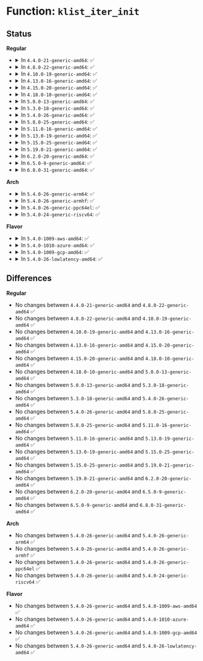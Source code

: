 # Function: <code>klist_iter_init</code>

## Status
<b>Regular</b>
<ul>
<li>
<details>
<summary>In <code>4.4.0-21-generic-amd64</code>: ✅</summary>

```c
void klist_iter_init(struct klist * k, struct klist_iter * i)
```

```json
{
  "name": "klist_iter_init",
  "collision_type": "Unique Global",
  "inline_type": "No",
  "funcs": [
    {
      "addr": 18446744071587329072,
      "name": "klist_iter_init",
      "external": true,
      "loc": "lib/klist.c:298",
      "file": "lib/klist.c",
      "inline": "seen, unknown",
      "caller_inline": [],
      "caller_func": [
        "drivers/base/core.c:device_for_each_child",
        "drivers/base/core.c:device_find_child",
        "drivers/base/core.c:device_for_each_child_reverse",
        "drivers/base/attribute_container.c:attribute_container_find_class_device",
        "drivers/base/attribute_container.c:attribute_container_device_trigger",
        "drivers/base/attribute_container.c:attribute_container_remove_device"
      ]
    }
  ],
  "symbols": [
    {
      "addr": 18446744071587329072,
      "name": "klist_iter_init",
      "section": ".text",
      "bind": "STB_GLOBAL",
      "size": 17
    }
  ]
}
```
</details>
</li>
<li>
<details>
<summary>In <code>4.8.0-22-generic-amd64</code>: ✅</summary>

```c
void klist_iter_init(struct klist * k, struct klist_iter * i)
```

```json
{
  "name": "klist_iter_init",
  "collision_type": "Unique Global",
  "inline_type": "No",
  "funcs": [
    {
      "addr": 18446744071587827440,
      "name": "klist_iter_init",
      "external": true,
      "loc": "lib/klist.c:298",
      "file": "lib/klist.c",
      "inline": "seen, unknown",
      "caller_inline": [],
      "caller_func": [
        "drivers/base/core.c:device_find_child",
        "drivers/base/core.c:device_for_each_child_reverse",
        "drivers/base/core.c:device_for_each_child",
        "drivers/base/attribute_container.c:attribute_container_find_class_device",
        "drivers/base/attribute_container.c:attribute_container_device_trigger",
        "drivers/base/attribute_container.c:attribute_container_remove_device"
      ]
    }
  ],
  "symbols": [
    {
      "addr": 18446744071587827440,
      "name": "klist_iter_init",
      "section": ".text",
      "bind": "STB_GLOBAL",
      "size": 17
    }
  ]
}
```
</details>
</li>
<li>
<details>
<summary>In <code>4.10.0-19-generic-amd64</code>: ✅</summary>

```c
void klist_iter_init(struct klist * k, struct klist_iter * i)
```

```json
{
  "name": "klist_iter_init",
  "collision_type": "Unique Global",
  "inline_type": "No",
  "funcs": [
    {
      "addr": 18446744071588042368,
      "name": "klist_iter_init",
      "external": true,
      "loc": "lib/klist.c:298",
      "file": "lib/klist.c",
      "inline": "seen, unknown",
      "caller_inline": [],
      "caller_func": [
        "drivers/base/core.c:device_find_child",
        "drivers/base/core.c:device_for_each_child_reverse",
        "drivers/base/core.c:device_for_each_child",
        "drivers/base/attribute_container.c:attribute_container_find_class_device",
        "drivers/base/attribute_container.c:attribute_container_device_trigger",
        "drivers/base/attribute_container.c:attribute_container_remove_device"
      ]
    }
  ],
  "symbols": [
    {
      "addr": 18446744071588042368,
      "name": "klist_iter_init",
      "section": ".text",
      "bind": "STB_GLOBAL",
      "size": 17
    }
  ]
}
```
</details>
</li>
<li>
<details>
<summary>In <code>4.13.0-16-generic-amd64</code>: ✅</summary>

```c
void klist_iter_init(struct klist * k, struct klist_iter * i)
```

```json
{
  "name": "klist_iter_init",
  "collision_type": "Unique Global",
  "inline_type": "No",
  "funcs": [
    {
      "addr": 18446744071588206464,
      "name": "klist_iter_init",
      "external": true,
      "loc": "lib/klist.c:298",
      "file": "lib/klist.c",
      "inline": "seen, unknown",
      "caller_inline": [],
      "caller_func": [
        "drivers/base/core.c:device_find_child",
        "drivers/base/core.c:device_for_each_child_reverse",
        "drivers/base/core.c:device_for_each_child",
        "drivers/base/attribute_container.c:attribute_container_find_class_device",
        "drivers/base/attribute_container.c:attribute_container_device_trigger",
        "drivers/base/attribute_container.c:attribute_container_remove_device"
      ]
    }
  ],
  "symbols": [
    {
      "addr": 18446744071588206464,
      "name": "klist_iter_init",
      "section": ".text",
      "bind": "STB_GLOBAL",
      "size": 17
    }
  ]
}
```
</details>
</li>
<li>
<details>
<summary>In <code>4.15.0-20-generic-amd64</code>: ✅</summary>

```c
void klist_iter_init(struct klist * k, struct klist_iter * i)
```

```json
{
  "name": "klist_iter_init",
  "collision_type": "Unique Global",
  "inline_type": "No",
  "funcs": [
    {
      "addr": 18446744071588755712,
      "name": "klist_iter_init",
      "external": true,
      "loc": "lib/klist.c:298",
      "file": "lib/klist.c",
      "inline": "seen, unknown",
      "caller_inline": [],
      "caller_func": [
        "drivers/base/core.c:device_find_child",
        "drivers/base/core.c:device_for_each_child_reverse",
        "drivers/base/core.c:device_for_each_child",
        "drivers/base/attribute_container.c:attribute_container_find_class_device",
        "drivers/base/attribute_container.c:attribute_container_device_trigger",
        "drivers/base/attribute_container.c:attribute_container_remove_device"
      ]
    }
  ],
  "symbols": [
    {
      "addr": 18446744071588755712,
      "name": "klist_iter_init",
      "section": ".text",
      "bind": "STB_GLOBAL",
      "size": 17
    }
  ]
}
```
</details>
</li>
<li>
<details>
<summary>In <code>4.18.0-10-generic-amd64</code>: ✅</summary>

```c
void klist_iter_init(struct klist * k, struct klist_iter * i)
```

```json
{
  "name": "klist_iter_init",
  "collision_type": "Unique Global",
  "inline_type": "No",
  "funcs": [
    {
      "addr": 18446744071589133776,
      "name": "klist_iter_init",
      "external": true,
      "loc": "lib/klist.c:298",
      "file": "lib/klist.c",
      "inline": "seen, unknown",
      "caller_inline": [],
      "caller_func": [
        "drivers/base/core.c:device_find_child",
        "drivers/base/core.c:device_for_each_child_reverse",
        "drivers/base/core.c:device_for_each_child",
        "drivers/base/attribute_container.c:attribute_container_find_class_device",
        "drivers/base/attribute_container.c:attribute_container_device_trigger",
        "drivers/base/attribute_container.c:attribute_container_remove_device"
      ]
    }
  ],
  "symbols": [
    {
      "addr": 18446744071589133776,
      "name": "klist_iter_init",
      "section": ".text",
      "bind": "STB_GLOBAL",
      "size": 12
    }
  ]
}
```
</details>
</li>
<li>
<details>
<summary>In <code>5.0.0-13-generic-amd64</code>: ✅</summary>

```c
void klist_iter_init(struct klist * k, struct klist_iter * i)
```

```json
{
  "name": "klist_iter_init",
  "collision_type": "Unique Global",
  "inline_type": "No",
  "funcs": [
    {
      "addr": 18446744071589368624,
      "name": "klist_iter_init",
      "external": true,
      "loc": "lib/klist.c:298",
      "file": "lib/klist.c",
      "inline": "seen, unknown",
      "caller_inline": [],
      "caller_func": [
        "drivers/base/core.c:device_find_child",
        "drivers/base/core.c:device_for_each_child_reverse",
        "drivers/base/core.c:device_for_each_child",
        "drivers/base/attribute_container.c:attribute_container_find_class_device",
        "drivers/base/attribute_container.c:attribute_container_device_trigger",
        "drivers/base/attribute_container.c:attribute_container_remove_device"
      ]
    }
  ],
  "symbols": [
    {
      "addr": 18446744071589368624,
      "name": "klist_iter_init",
      "section": ".text",
      "bind": "STB_GLOBAL",
      "size": 12
    }
  ]
}
```
</details>
</li>
<li>
<details>
<summary>In <code>5.3.0-18-generic-amd64</code>: ✅</summary>

```c
void klist_iter_init(struct klist * k, struct klist_iter * i)
```

```json
{
  "name": "klist_iter_init",
  "collision_type": "Unique Global",
  "inline_type": "No",
  "funcs": [
    {
      "addr": 18446744071589825744,
      "name": "klist_iter_init",
      "external": true,
      "loc": "lib/klist.c:297",
      "file": "lib/klist.c",
      "inline": "seen, unknown",
      "caller_inline": [],
      "caller_func": [
        "drivers/base/core.c:device_find_child_by_name",
        "drivers/base/core.c:device_find_child",
        "drivers/base/core.c:device_for_each_child_reverse",
        "drivers/base/core.c:device_for_each_child",
        "drivers/base/attribute_container.c:attribute_container_find_class_device",
        "drivers/base/attribute_container.c:attribute_container_device_trigger",
        "drivers/base/attribute_container.c:attribute_container_remove_device"
      ]
    }
  ],
  "symbols": [
    {
      "addr": 18446744071589825744,
      "name": "klist_iter_init",
      "section": ".text",
      "bind": "STB_GLOBAL",
      "size": 12
    }
  ]
}
```
</details>
</li>
<li>
<details>
<summary>In <code>5.4.0-26-generic-amd64</code>: ✅</summary>

```c
void klist_iter_init(struct klist * k, struct klist_iter * i)
```

```json
{
  "name": "klist_iter_init",
  "collision_type": "Unique Global",
  "inline_type": "No",
  "funcs": [
    {
      "addr": 18446744071590051968,
      "name": "klist_iter_init",
      "external": true,
      "loc": "lib/klist.c:297",
      "file": "lib/klist.c",
      "inline": "seen, unknown",
      "caller_inline": [],
      "caller_func": [
        "drivers/base/core.c:device_find_child_by_name",
        "drivers/base/core.c:device_find_child",
        "drivers/base/core.c:device_for_each_child_reverse",
        "drivers/base/core.c:device_for_each_child",
        "drivers/base/attribute_container.c:attribute_container_find_class_device",
        "drivers/base/attribute_container.c:attribute_container_device_trigger",
        "drivers/base/attribute_container.c:attribute_container_remove_device"
      ]
    }
  ],
  "symbols": [
    {
      "addr": 18446744071590051968,
      "name": "klist_iter_init",
      "section": ".text",
      "bind": "STB_GLOBAL",
      "size": 12
    }
  ]
}
```
</details>
</li>
<li>
<details>
<summary>In <code>5.8.0-25-generic-amd64</code>: ✅</summary>

```c
void klist_iter_init(struct klist * k, struct klist_iter * i)
```

```json
{
  "name": "klist_iter_init",
  "collision_type": "Unique Global",
  "inline_type": "No",
  "funcs": [
    {
      "addr": 18446744071585046624,
      "name": "klist_iter_init",
      "external": true,
      "loc": "lib/klist.c:297",
      "file": "lib/klist.c",
      "inline": "seen, unknown",
      "caller_inline": [],
      "caller_func": [
        "drivers/base/core.c:device_find_child_by_name",
        "drivers/base/core.c:device_find_child",
        "drivers/base/core.c:device_for_each_child_reverse",
        "drivers/base/core.c:device_reorder_to_tail",
        "drivers/base/attribute_container.c:attribute_container_find_class_device",
        "drivers/base/attribute_container.c:attribute_container_device_trigger",
        "drivers/base/attribute_container.c:attribute_container_remove_device"
      ]
    }
  ],
  "symbols": [
    {
      "addr": 18446744071585046624,
      "name": "klist_iter_init",
      "section": ".text",
      "bind": "STB_GLOBAL",
      "size": 12
    }
  ]
}
```
</details>
</li>
<li>
<details>
<summary>In <code>5.11.0-16-generic-amd64</code>: ✅</summary>

```c
void klist_iter_init(struct klist * k, struct klist_iter * i)
```

```json
{
  "name": "klist_iter_init",
  "collision_type": "Unique Global",
  "inline_type": "No",
  "funcs": [
    {
      "addr": 18446744071585196448,
      "name": "klist_iter_init",
      "external": true,
      "loc": "lib/klist.c:297",
      "file": "lib/klist.c",
      "inline": "seen, unknown",
      "caller_inline": [],
      "caller_func": [
        "drivers/base/core.c:device_find_child_by_name",
        "drivers/base/core.c:device_find_child",
        "drivers/base/core.c:device_for_each_child_reverse",
        "drivers/base/core.c:device_reorder_to_tail",
        "drivers/base/attribute_container.c:attribute_container_find_class_device",
        "drivers/base/attribute_container.c:attribute_container_device_trigger",
        "drivers/base/attribute_container.c:attribute_container_remove_device"
      ]
    }
  ],
  "symbols": [
    {
      "addr": 18446744071585196448,
      "name": "klist_iter_init",
      "section": ".text",
      "bind": "STB_GLOBAL",
      "size": 12
    }
  ]
}
```
</details>
</li>
<li>
<details>
<summary>In <code>5.13.0-19-generic-amd64</code>: ✅</summary>

```c
void klist_iter_init(struct klist * k, struct klist_iter * i)
```

```json
{
  "name": "klist_iter_init",
  "collision_type": "Unique Global",
  "inline_type": "No",
  "funcs": [
    {
      "addr": 18446744071585079600,
      "name": "klist_iter_init",
      "external": true,
      "loc": "lib/klist.c:297",
      "file": "lib/klist.c",
      "inline": "seen, unknown",
      "caller_inline": [],
      "caller_func": [
        "drivers/base/core.c:device_find_child_by_name",
        "drivers/base/core.c:device_find_child",
        "drivers/base/core.c:device_for_each_child_reverse",
        "drivers/base/core.c:device_reorder_to_tail",
        "drivers/base/attribute_container.c:attribute_container_find_class_device",
        "drivers/base/attribute_container.c:attribute_container_device_trigger",
        "drivers/base/attribute_container.c:attribute_container_remove_device"
      ]
    }
  ],
  "symbols": [
    {
      "addr": 18446744071585079600,
      "name": "klist_iter_init",
      "section": ".text",
      "bind": "STB_GLOBAL",
      "size": 12
    }
  ]
}
```
</details>
</li>
<li>
<details>
<summary>In <code>5.15.0-25-generic-amd64</code>: ✅</summary>

```c
void klist_iter_init(struct klist * k, struct klist_iter * i)
```

```json
{
  "name": "klist_iter_init",
  "collision_type": "Unique Global",
  "inline_type": "No",
  "funcs": [
    {
      "addr": 18446744071585526496,
      "name": "klist_iter_init",
      "external": true,
      "loc": "lib/klist.c:297",
      "file": "lib/klist.c",
      "inline": "seen, unknown",
      "caller_inline": [],
      "caller_func": [
        "drivers/base/core.c:device_find_child_by_name",
        "drivers/base/core.c:device_find_child",
        "drivers/base/core.c:device_for_each_child_reverse",
        "drivers/base/core.c:device_reorder_to_tail",
        "drivers/base/attribute_container.c:attribute_container_find_class_device",
        "drivers/base/attribute_container.c:attribute_container_device_trigger",
        "drivers/base/attribute_container.c:attribute_container_remove_device"
      ]
    }
  ],
  "symbols": [
    {
      "addr": 18446744071585526496,
      "name": "klist_iter_init",
      "section": ".text",
      "bind": "STB_GLOBAL",
      "size": 12
    }
  ]
}
```
</details>
</li>
<li>
<details>
<summary>In <code>5.19.0-21-generic-amd64</code>: ✅</summary>

```c
void klist_iter_init(struct klist * k, struct klist_iter * i)
```

```json
{
  "name": "klist_iter_init",
  "collision_type": "Unique Global",
  "inline_type": "No",
  "funcs": [
    {
      "addr": 18446744071586679760,
      "name": "klist_iter_init",
      "external": true,
      "loc": "lib/klist.c:297",
      "file": "lib/klist.c",
      "inline": "seen, unknown",
      "caller_inline": [],
      "caller_func": [
        "drivers/base/core.c:device_find_child_by_name",
        "drivers/base/core.c:device_find_child",
        "drivers/base/core.c:device_for_each_child_reverse",
        "drivers/base/core.c:device_reorder_to_tail",
        "drivers/base/core.c:device_is_dependent",
        "drivers/base/attribute_container.c:attribute_container_find_class_device",
        "drivers/base/attribute_container.c:attribute_container_device_trigger",
        "drivers/base/attribute_container.c:do_attribute_container_device_trigger_safe",
        "drivers/base/attribute_container.c:do_attribute_container_device_trigger_safe",
        "drivers/base/attribute_container.c:attribute_container_remove_device"
      ]
    }
  ],
  "symbols": [
    {
      "addr": 18446744071586679760,
      "name": "klist_iter_init",
      "section": ".text",
      "bind": "STB_GLOBAL",
      "size": 20
    }
  ]
}
```
</details>
</li>
<li>
<details>
<summary>In <code>6.2.0-20-generic-amd64</code>: ✅</summary>

```c
void klist_iter_init(struct klist * k, struct klist_iter * i)
```

```json
{
  "name": "klist_iter_init",
  "collision_type": "Unique Global",
  "inline_type": "No",
  "funcs": [
    {
      "addr": 18446744071595760048,
      "name": "klist_iter_init",
      "external": true,
      "loc": "lib/klist.c:297",
      "file": "lib/klist.c",
      "inline": "seen, unknown",
      "caller_inline": [],
      "caller_func": [
        "drivers/base/core.c:device_find_any_child",
        "drivers/base/core.c:device_find_child_by_name",
        "drivers/base/core.c:device_for_each_child_reverse",
        "drivers/base/core.c:device_reorder_to_tail",
        "drivers/base/core.c:device_is_dependent",
        "drivers/base/attribute_container.c:attribute_container_find_class_device",
        "drivers/base/attribute_container.c:attribute_container_device_trigger",
        "drivers/base/attribute_container.c:do_attribute_container_device_trigger_safe",
        "drivers/base/attribute_container.c:do_attribute_container_device_trigger_safe",
        "drivers/base/attribute_container.c:attribute_container_remove_device"
      ]
    }
  ],
  "symbols": [
    {
      "addr": 18446744071595760048,
      "name": "klist_iter_init",
      "section": ".text",
      "bind": "STB_GLOBAL",
      "size": 20
    }
  ]
}
```
</details>
</li>
<li>
<details>
<summary>In <code>6.5.0-9-generic-amd64</code>: ✅</summary>

```c
void klist_iter_init(struct klist * k, struct klist_iter * i)
```

```json
{
  "name": "klist_iter_init",
  "collision_type": "Unique Global",
  "inline_type": "No",
  "funcs": [
    {
      "addr": 18446744071596284400,
      "name": "klist_iter_init",
      "external": true,
      "loc": "lib/klist.c:297",
      "file": "lib/klist.c",
      "inline": "seen, unknown",
      "caller_inline": [],
      "caller_func": [
        "drivers/base/core.c:device_find_any_child",
        "drivers/base/core.c:device_find_child_by_name",
        "drivers/base/core.c:device_for_each_child_reverse",
        "drivers/base/core.c:device_reorder_to_tail",
        "drivers/base/core.c:device_is_dependent",
        "drivers/base/attribute_container.c:attribute_container_find_class_device",
        "drivers/base/attribute_container.c:attribute_container_device_trigger",
        "drivers/base/attribute_container.c:do_attribute_container_device_trigger_safe",
        "drivers/base/attribute_container.c:do_attribute_container_device_trigger_safe",
        "drivers/base/attribute_container.c:attribute_container_remove_device"
      ]
    }
  ],
  "symbols": [
    {
      "addr": 18446744071596284400,
      "name": "klist_iter_init",
      "section": ".text",
      "bind": "STB_GLOBAL",
      "size": 20
    }
  ]
}
```
</details>
</li>
<li>
<details>
<summary>In <code>6.8.0-31-generic-amd64</code>: ✅</summary>

```c
void klist_iter_init(struct klist * k, struct klist_iter * i)
```

```json
{
  "name": "klist_iter_init",
  "collision_type": "Unique Global",
  "inline_type": "No",
  "funcs": [
    {
      "addr": 18446744071597169264,
      "name": "klist_iter_init",
      "external": true,
      "loc": "lib/klist.c:297",
      "file": "lib/klist.c",
      "inline": "seen, unknown",
      "caller_inline": [],
      "caller_func": [
        "drivers/base/core.c:device_find_any_child",
        "drivers/base/core.c:device_find_child_by_name",
        "drivers/base/core.c:device_for_each_child_reverse",
        "drivers/base/core.c:device_reorder_to_tail",
        "drivers/base/core.c:device_is_dependent",
        "drivers/base/attribute_container.c:attribute_container_find_class_device",
        "drivers/base/attribute_container.c:attribute_container_device_trigger",
        "drivers/base/attribute_container.c:do_attribute_container_device_trigger_safe",
        "drivers/base/attribute_container.c:do_attribute_container_device_trigger_safe",
        "drivers/base/attribute_container.c:attribute_container_remove_device"
      ]
    }
  ],
  "symbols": [
    {
      "addr": 18446744071597169264,
      "name": "klist_iter_init",
      "section": ".text",
      "bind": "STB_GLOBAL",
      "size": 20
    }
  ]
}
```
</details>
</li>
</ul>
<b>Arch</b>
<ul>
<li>
<details>
<summary>In <code>5.4.0-26-generic-arm64</code>: ✅</summary>

```c
void klist_iter_init(struct klist * k, struct klist_iter * i)
```

```json
{
  "name": "klist_iter_init",
  "collision_type": "Unique Global",
  "inline_type": "No",
  "funcs": [
    {
      "addr": 18446603336503826968,
      "name": "klist_iter_init",
      "external": true,
      "loc": "lib/klist.c:297",
      "file": "lib/klist.c",
      "inline": "seen, unknown",
      "caller_inline": [],
      "caller_func": [
        "drivers/base/core.c:device_find_child_by_name",
        "drivers/base/core.c:device_find_child",
        "drivers/base/core.c:device_for_each_child_reverse",
        "drivers/base/core.c:device_for_each_child",
        "drivers/base/attribute_container.c:attribute_container_find_class_device",
        "drivers/base/attribute_container.c:attribute_container_device_trigger",
        "drivers/base/attribute_container.c:attribute_container_remove_device"
      ]
    }
  ],
  "symbols": [
    {
      "addr": 18446603336503826968,
      "name": "klist_iter_init",
      "section": ".text",
      "bind": "STB_GLOBAL",
      "size": 8
    }
  ]
}
```
</details>
</li>
<li>
<details>
<summary>In <code>5.4.0-26-generic-armhf</code>: ✅</summary>

```c
void klist_iter_init(struct klist * k, struct klist_iter * i)
```

```json
{
  "name": "klist_iter_init",
  "collision_type": "Unique Global",
  "inline_type": "No",
  "funcs": [
    {
      "addr": 3236447600,
      "name": "klist_iter_init",
      "external": true,
      "loc": "lib/klist.c:297",
      "file": "lib/klist.c",
      "inline": "seen, unknown",
      "caller_inline": [],
      "caller_func": [
        "drivers/base/core.c:device_find_child_by_name",
        "drivers/base/core.c:device_find_child",
        "drivers/base/core.c:device_for_each_child_reverse",
        "drivers/base/core.c:device_for_each_child",
        "drivers/base/attribute_container.c:attribute_container_find_class_device",
        "drivers/base/attribute_container.c:attribute_container_device_trigger",
        "drivers/base/attribute_container.c:attribute_container_remove_device"
      ]
    }
  ],
  "symbols": [
    {
      "addr": 3236447600,
      "name": "klist_iter_init",
      "section": ".text",
      "bind": "STB_GLOBAL",
      "size": 24
    }
  ]
}
```
</details>
</li>
<li>
<details>
<summary>In <code>5.4.0-26-generic-ppc64el</code>: ✅</summary>

```c
void klist_iter_init(struct klist * k, struct klist_iter * i)
```

```json
{
  "name": "klist_iter_init",
  "collision_type": "Unique Global",
  "inline_type": "No",
  "funcs": [
    {
      "addr": 13835058055297673344,
      "name": "klist_iter_init",
      "external": true,
      "loc": "lib/klist.c:297",
      "file": "lib/klist.c",
      "inline": "seen, unknown",
      "caller_inline": [],
      "caller_func": [
        "drivers/base/core.c:device_find_child_by_name",
        "drivers/base/core.c:device_find_child",
        "drivers/base/core.c:device_for_each_child_reverse",
        "drivers/base/core.c:device_for_each_child",
        "drivers/base/attribute_container.c:attribute_container_find_class_device",
        "drivers/base/attribute_container.c:attribute_container_device_trigger",
        "drivers/base/attribute_container.c:attribute_container_remove_device"
      ]
    }
  ],
  "symbols": [
    {
      "addr": 13835058055297673344,
      "name": "klist_iter_init",
      "section": ".text",
      "bind": "STB_GLOBAL",
      "size": 16
    }
  ]
}
```
</details>
</li>
<li>
<details>
<summary>In <code>5.4.0-24-generic-riscv64</code>: ✅</summary>

```c
void klist_iter_init(struct klist * k, struct klist_iter * i)
```

```json
{
  "name": "klist_iter_init",
  "collision_type": "Unique Global",
  "inline_type": "No",
  "funcs": [
    {
      "addr": 18446743936279720854,
      "name": "klist_iter_init",
      "external": true,
      "loc": "lib/klist.c:297",
      "file": "lib/klist.c",
      "inline": "seen, unknown",
      "caller_inline": [],
      "caller_func": [
        "drivers/base/core.c:device_find_child_by_name",
        "drivers/base/core.c:device_find_child",
        "drivers/base/core.c:device_for_each_child_reverse",
        "drivers/base/core.c:device_for_each_child",
        "drivers/base/attribute_container.c:attribute_container_find_class_device",
        "drivers/base/attribute_container.c:attribute_container_device_trigger",
        "drivers/base/attribute_container.c:attribute_container_remove_device"
      ]
    }
  ],
  "symbols": [
    {
      "addr": 18446743936279720854,
      "name": "klist_iter_init",
      "section": ".text",
      "bind": "STB_GLOBAL",
      "size": 18
    }
  ]
}
```
</details>
</li>
</ul>
<b>Flavor</b>
<ul>
<li>
<details>
<summary>In <code>5.4.0-1009-aws-amd64</code>: ✅</summary>

```c
void klist_iter_init(struct klist * k, struct klist_iter * i)
```

```json
{
  "name": "klist_iter_init",
  "collision_type": "Unique Global",
  "inline_type": "No",
  "funcs": [
    {
      "addr": 18446744071589654224,
      "name": "klist_iter_init",
      "external": true,
      "loc": "lib/klist.c:297",
      "file": "lib/klist.c",
      "inline": "seen, unknown",
      "caller_inline": [],
      "caller_func": [
        "drivers/base/core.c:device_find_child_by_name",
        "drivers/base/core.c:device_find_child",
        "drivers/base/core.c:device_for_each_child_reverse",
        "drivers/base/core.c:device_for_each_child",
        "drivers/base/attribute_container.c:attribute_container_find_class_device",
        "drivers/base/attribute_container.c:attribute_container_device_trigger",
        "drivers/base/attribute_container.c:attribute_container_remove_device"
      ]
    }
  ],
  "symbols": [
    {
      "addr": 18446744071589654224,
      "name": "klist_iter_init",
      "section": ".text",
      "bind": "STB_GLOBAL",
      "size": 12
    }
  ]
}
```
</details>
</li>
<li>
<details>
<summary>In <code>5.4.0-1010-azure-amd64</code>: ✅</summary>

```c
void klist_iter_init(struct klist * k, struct klist_iter * i)
```

```json
{
  "name": "klist_iter_init",
  "collision_type": "Unique Global",
  "inline_type": "No",
  "funcs": [
    {
      "addr": 18446744071589380048,
      "name": "klist_iter_init",
      "external": true,
      "loc": "lib/klist.c:297",
      "file": "lib/klist.c",
      "inline": "seen, unknown",
      "caller_inline": [],
      "caller_func": [
        "drivers/base/core.c:device_find_child_by_name",
        "drivers/base/core.c:device_find_child",
        "drivers/base/core.c:device_for_each_child_reverse",
        "drivers/base/core.c:device_for_each_child",
        "drivers/base/attribute_container.c:attribute_container_find_class_device",
        "drivers/base/attribute_container.c:attribute_container_device_trigger",
        "drivers/base/attribute_container.c:attribute_container_remove_device"
      ]
    }
  ],
  "symbols": [
    {
      "addr": 18446744071589380048,
      "name": "klist_iter_init",
      "section": ".text",
      "bind": "STB_GLOBAL",
      "size": 12
    }
  ]
}
```
</details>
</li>
<li>
<details>
<summary>In <code>5.4.0-1009-gcp-amd64</code>: ✅</summary>

```c
void klist_iter_init(struct klist * k, struct klist_iter * i)
```

```json
{
  "name": "klist_iter_init",
  "collision_type": "Unique Global",
  "inline_type": "No",
  "funcs": [
    {
      "addr": 18446744071590097600,
      "name": "klist_iter_init",
      "external": true,
      "loc": "lib/klist.c:297",
      "file": "lib/klist.c",
      "inline": "seen, unknown",
      "caller_inline": [],
      "caller_func": [
        "drivers/base/core.c:device_find_child_by_name",
        "drivers/base/core.c:device_find_child",
        "drivers/base/core.c:device_for_each_child_reverse",
        "drivers/base/core.c:device_for_each_child",
        "drivers/base/attribute_container.c:attribute_container_find_class_device",
        "drivers/base/attribute_container.c:attribute_container_device_trigger",
        "drivers/base/attribute_container.c:attribute_container_remove_device"
      ]
    }
  ],
  "symbols": [
    {
      "addr": 18446744071590097600,
      "name": "klist_iter_init",
      "section": ".text",
      "bind": "STB_GLOBAL",
      "size": 12
    }
  ]
}
```
</details>
</li>
<li>
<details>
<summary>In <code>5.4.0-26-lowlatency-amd64</code>: ✅</summary>

```c
void klist_iter_init(struct klist * k, struct klist_iter * i)
```

```json
{
  "name": "klist_iter_init",
  "collision_type": "Unique Global",
  "inline_type": "No",
  "funcs": [
    {
      "addr": 18446744071590147872,
      "name": "klist_iter_init",
      "external": true,
      "loc": "lib/klist.c:297",
      "file": "lib/klist.c",
      "inline": "seen, unknown",
      "caller_inline": [],
      "caller_func": [
        "drivers/base/core.c:device_find_child_by_name",
        "drivers/base/core.c:device_find_child",
        "drivers/base/core.c:device_for_each_child_reverse",
        "drivers/base/core.c:device_for_each_child",
        "drivers/base/attribute_container.c:attribute_container_find_class_device",
        "drivers/base/attribute_container.c:attribute_container_device_trigger",
        "drivers/base/attribute_container.c:attribute_container_remove_device"
      ]
    }
  ],
  "symbols": [
    {
      "addr": 18446744071590147872,
      "name": "klist_iter_init",
      "section": ".text",
      "bind": "STB_GLOBAL",
      "size": 12
    }
  ]
}
```
</details>
</li>
</ul>

## Differences
<b>Regular</b>
<ul>
<li>
No changes between <code>4.4.0-21-generic-amd64</code> and <code>4.8.0-22-generic-amd64</code> ✅
</li>
<li>
No changes between <code>4.8.0-22-generic-amd64</code> and <code>4.10.0-19-generic-amd64</code> ✅
</li>
<li>
No changes between <code>4.10.0-19-generic-amd64</code> and <code>4.13.0-16-generic-amd64</code> ✅
</li>
<li>
No changes between <code>4.13.0-16-generic-amd64</code> and <code>4.15.0-20-generic-amd64</code> ✅
</li>
<li>
No changes between <code>4.15.0-20-generic-amd64</code> and <code>4.18.0-10-generic-amd64</code> ✅
</li>
<li>
No changes between <code>4.18.0-10-generic-amd64</code> and <code>5.0.0-13-generic-amd64</code> ✅
</li>
<li>
No changes between <code>5.0.0-13-generic-amd64</code> and <code>5.3.0-18-generic-amd64</code> ✅
</li>
<li>
No changes between <code>5.3.0-18-generic-amd64</code> and <code>5.4.0-26-generic-amd64</code> ✅
</li>
<li>
No changes between <code>5.4.0-26-generic-amd64</code> and <code>5.8.0-25-generic-amd64</code> ✅
</li>
<li>
No changes between <code>5.8.0-25-generic-amd64</code> and <code>5.11.0-16-generic-amd64</code> ✅
</li>
<li>
No changes between <code>5.11.0-16-generic-amd64</code> and <code>5.13.0-19-generic-amd64</code> ✅
</li>
<li>
No changes between <code>5.13.0-19-generic-amd64</code> and <code>5.15.0-25-generic-amd64</code> ✅
</li>
<li>
No changes between <code>5.15.0-25-generic-amd64</code> and <code>5.19.0-21-generic-amd64</code> ✅
</li>
<li>
No changes between <code>5.19.0-21-generic-amd64</code> and <code>6.2.0-20-generic-amd64</code> ✅
</li>
<li>
No changes between <code>6.2.0-20-generic-amd64</code> and <code>6.5.0-9-generic-amd64</code> ✅
</li>
<li>
No changes between <code>6.5.0-9-generic-amd64</code> and <code>6.8.0-31-generic-amd64</code> ✅
</li>
</ul>
<b>Arch</b>
<ul>
<li>
No changes between <code>5.4.0-26-generic-amd64</code> and <code>5.4.0-26-generic-arm64</code> ✅
</li>
<li>
No changes between <code>5.4.0-26-generic-amd64</code> and <code>5.4.0-26-generic-armhf</code> ✅
</li>
<li>
No changes between <code>5.4.0-26-generic-amd64</code> and <code>5.4.0-26-generic-ppc64el</code> ✅
</li>
<li>
No changes between <code>5.4.0-26-generic-amd64</code> and <code>5.4.0-24-generic-riscv64</code> ✅
</li>
</ul>
<b>Flavor</b>
<ul>
<li>
No changes between <code>5.4.0-26-generic-amd64</code> and <code>5.4.0-1009-aws-amd64</code> ✅
</li>
<li>
No changes between <code>5.4.0-26-generic-amd64</code> and <code>5.4.0-1010-azure-amd64</code> ✅
</li>
<li>
No changes between <code>5.4.0-26-generic-amd64</code> and <code>5.4.0-1009-gcp-amd64</code> ✅
</li>
<li>
No changes between <code>5.4.0-26-generic-amd64</code> and <code>5.4.0-26-lowlatency-amd64</code> ✅
</li>
</ul>
